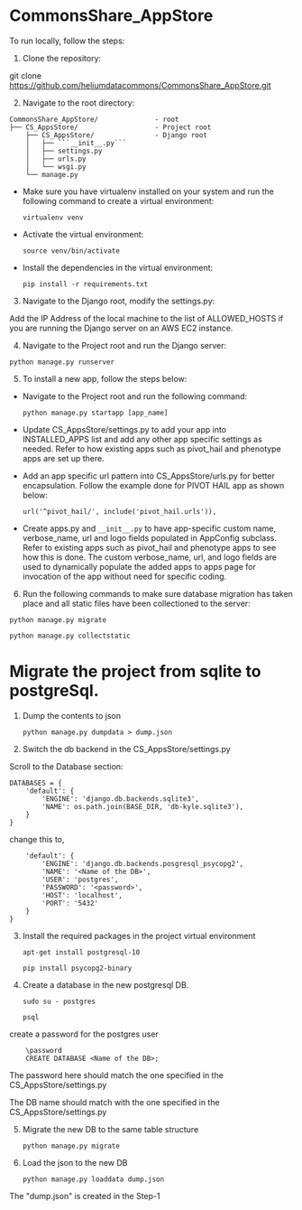 # CommonsShare_AppStore

To run locally, follow the steps:

1) Clone the repository:

git clone https://github.com/heliumdatacommons/CommonsShare_AppStore.git

2) Navigate to the root directory:

```
CommonsShare_AppStore/              - root 
├── CS_AppsStore/                   - Project root
    ├── CS_AppsStore/               - Django root
    │   ├── ```__init__.py```
    │   ├── settings.py
    │   ├── urls.py
    │   └── wsgi.py
    └── manage.py
```

- Make sure you have virtualenv installed on your system and run the following command to create a virtual environment:

    ```virtualenv venv```

- Activate the virtual environment:

    ```source venv/bin/activate```

- Install the dependencies in the virtual environment:

    ```pip install -r requirements.txt```

3) Navigate to the Django root, modify the settings.py:

Add the IP Address of the local machine to the list of ALLOWED_HOSTS if you are running the Django server on an AWS EC2 instance.

4) Navigate to the Project root and run the Django server:

```python manage.py runserver```

5) To install a new app, follow the steps below:

- Navigate to the Project root and run the following command:

    ```python manage.py startapp [app_name]```

- Update CS_AppsStore/settings.py to add your app into INSTALLED_APPS list and add any other app specific settings as needed. Refer to how existing apps such as pivot_hail and phenotype apps are set up there.

- Add an app specific url pattern into CS_AppsStore/urls.py for better encapsulation. Follow the example done for PIVOT HAIL app as shown below:
    ```
    url('^pivot_hail/', include('pivot_hail.urls')),
    ```
- Create apps.py and ```__init__.py``` to have app-specific custom name, verbose_name, url and logo fields populated in AppConfig subclass. Refer to existing apps such as pivot_hail and phenotype apps to see how this is done. The custom verbose_name, url, and logo fields are used to dynamically populate the added apps to apps page for invocation of the app without need for specific coding.

6) Run the following commands to make sure database migration has taken place and all static files have been collectioned to the server:

```python manage.py migrate```

```python manage.py collectstatic```


# Migrate the project from sqlite to postgreSql.

1) Dump the contents to json

    ```python manage.py dumpdata > dump.json```

2) Switch the db backend in the CS_AppsStore/settings.py

Scroll to the Database section:

```
DATABASES = {
    'default': {
        'ENGINE': 'django.db.backends.sqlite3',
        'NAME': os.path.join(BASE_DIR, 'db-kyle.sqlite3'),
    }
}
```

change this to,


```DATABASES = {
    'default': {
        'ENGINE': 'django.db.backends.posgresql_psycopg2',
        'NAME': '<Name of the DB>',
        'USER': 'postgres',
        'PASSWORD': '<password>',
        'HOST': 'localhost',
        'PORT': '5432'
    }
}
```
    
3) Install the required packages in the project virtual environment

    ```apt-get install postgresql-10```

    ```pip install psycopg2-binary```

4) Create a database in the new postgresql DB. 

    ```sudo su - postgres```

    ```psql```

create a password for the postgres user
```
    \password
    CREATE DATABASE <Name of the DB>;
```    

The password here should match the one specified in the CS_AppsStore/settings.py

The DB name should match with the one specified in the CS_AppsStore/settings.py

5) Migrate the new DB to the same table structure

    
    ```python manage.py migrate```
    

6) Load the json to the new DB

    
    ```python manage.py loaddata dump.json```
    

The "dump.json" is created in the Step-1
